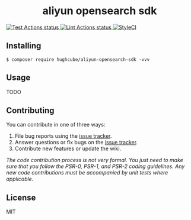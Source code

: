 <h1 align="center">aliyun opensearch sdk </h1>

<p>
    <a href="https://github.com/hughcube-php/aliyun-opensearch-sdk/actions?query=workflow%3ATest">
        <img src="https://github.com/hughcube-php/aliyun-opensearch-sdk/workflows/Test/badge.svg" alt="Test Actions status">
    </a>
    <a href="https://github.com/hughcube-php/aliyun-opensearch-sdk/actions?query=workflow%3ALint">
        <img src="https://github.com/hughcube-php/aliyun-opensearch-sdk/workflows/Lint/badge.svg" alt="Lint Actions status">
    </a>
    <a href="https://styleci.io/repos/816176661">
        <img src="https://github.styleci.io/repos/816176661/shield?branch=master" alt="StyleCI">
    </a>
</p>

## Installing

```shell
$ composer require hughcube/aliyun-opensearch-sdk -vvv
```

## Usage

TODO

## Contributing

You can contribute in one of three ways:

1. File bug reports using the [issue tracker](https://github.com/hughcube-php/package/issues).
2. Answer questions or fix bugs on the [issue tracker](https://github.com/hughcube-php/package/issues).
3. Contribute new features or update the wiki.

_The code contribution process is not very formal. You just need to make sure that you follow the PSR-0, PSR-1, and PSR-2 coding guidelines. Any new code contributions must be accompanied by unit tests where applicable._

## License

MIT